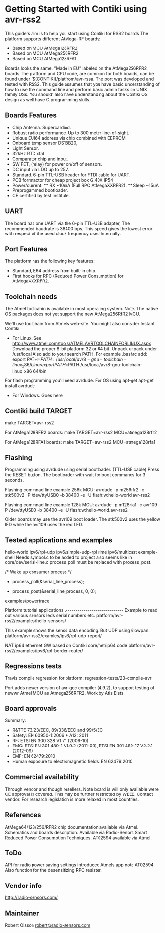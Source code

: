 Getting Started with Contiki using avr-rss2
===========================================
This guide's aim is to help you start using Contiki for RSS2 boards
The platform supports different AtMega-RF boards:

* Based on MCU AtMega128RFR2
* Based on MCU AtMega256RFR2
* Based on MCU AtMega128RFA1 

Boards looks the same. "Made in EU" labeled on the AtMega256RFR2 boards
The platform and CPU code, are common for both boards, can be found under 
`$(CONTIKI)/platfrom/avr-rssa. The port was developed and tested with RSS2.
This guide assumes that you have basic understanding of how to use the 
command line and perform basic admin tasks on UNIX family OSs. You should'
also have understanding about the Contiki OS design as well have C 
programming skills.

Boards Features
----------------
* Chip Antenna. Supercardiod.
* Robust radio performance. Up to 300 meter line-of-sight.
* Unique EUI64 address via chip combined with EEPROM
* Onboard temp sensor DS18B20, 
* Light Sensor.
* 32kHz RTC xtal
* Comparator chip and input. 
* SW FET, (relay) for power on/off of sensors.
* DC input via LDO up to 25V.
* Standard. 6-pin TTL-USB header for FTDI cable for UART.
* PCB formfactor for cheap project box G.40X IP54
* Power/current:
  ** RX ~10mA (Full RPC AtMegaXXRFR2). 
  ** Sleep ~15uA
* Preprogammed bootloader. 
* CE certified by test institute.

UART 
----
The board has one UART via the 6-pin TTL-USB adapter, The recommended
baudrate is 38400 bps. This speed gives the lowest error with respect 
of the used clock frequency used internally.

Port Features
--------------
The platform has the following key features:
* Standard, E64 address from built-in chip.
* First hooks for RPC (Reduced Power Consumption) for AtMegaXXXRFR2. 

Toolchain needs
---------------
The Atmel toolcahin is available in most operating system. 
Note. The native OS packages does not yet support the new 
AtMega256RfR2 MCU. 

We'll use toolchain from Atmels web-site. You might also consider 
Instant Contiki


* For Linux.
See http://www.atmel.com/tools/ATMELAVRTOOLCHAINFORLINUX.aspx
Download the proper 8-bit platform 32 or 64 bit.
Unpack unpack under /usr/local
Also add to your search PATH. For example .bashrc add:
export PATH=$PATH:/usr/local/avr8-gnu-toolchain-linux_x86/bin
or
export PATH=$PATH:/usr/local/avr8-gnu-toolchain-linux_x86_64/bin

For flash programming you'll need avrdude. For OS using apt-get
apt-get install avrdude

* For Windows.
Goes here

Contiki build TARGET
--------------------
make TARGET=avr-rss2

For AtMega128RFR2 boards:
make TARGET=avr-rss2 MCU=atmega128rfr2

For AtMega128RFA1 boards:
make TARGET=avr-rss2 MCU=atmega128rfa1

Flashing
--------
Programming using avrdude using serial bootloader. (TTL-USB cable)
Press the RESET button. The bootloader with wait for boot commands 
for 3 seconds.

Flashing commnad line example 256k MCU:
avrdude -p m256rfr2 -c stk500v2 -P /dev/ttyUSB0 -b 38400 -e -U flash:w:hello-world.avr-rss2 

Flashing commnad line example 128k MCU:
avrdude -p m128rfa1 -c avr109 -P /dev/ttyUSB0 -b 38400 -e -U flash:w:hello-world.avr-rss2 

Older boards may use the avr109 boot loader. The stk500v2 uses the yellow 
lED while the avr109 uses the red LED.

Tested applications and examples
---------------------------------
hello-world
ipv6/rpl-udp
ipv6/simple-udp-rpl
rime
ipv6/multicast
example-shell  Needs symbol.c to be added to project also seems like
in core/dev/serial-line.c process_poll must be replaced with 
process_post.

  /* Wake up consumer process */
-  process_poll(&serial_line_process);
+  process_post(&serial_line_process, 0, 0);

examples/powertrace

Platform tutorial applications
.-----------------------------
Example to read out various sensors leds serial numbers etc.
platform/avr-rss2/examples/hello-sensors/

This example shows the sensd data encoding. But UDP using 6lowpan.
platform/avr-rss2/examles/ipv6/rpl-udp-report/

NAT ip64 ethernet GW based on Contiki core/net/ip64 code 
platform/avr-rss2/examples/ipv6/rpl-border-router/

Regressions tests
-----------------
Travis compile regression for platform: 
regression-tests/23-compile-avr

Port adds newer version of avr-gcc compiler (4.9.2), to support 
testing of newwr Atmel MCU as Atmega256RFR2. Work by Atis Elsts 


Board approvals
---------------
Summary: 
* R&TTE 73/23/EEC, 89/336/EEC and 99/5/EC
* Safety: EN 60950-1:2006 + A12: 2011
* RF: ETSI EN 300 328 V1.7.1 (2006-10)
* EMC: ETSI EN 301 489-1 V1.9.2 (2011-09), ETSI EN 301 489-17 V2.2.1 (2012-09)
* EMF: EN 62479:2010
* Human exposure to electromagnetic fields: EN 62479:2010 

Commercial availability
------------------------
Through vendor and though resellers. Note board is will only available 
were CE approval is covered. This may be further restricted by WEEE.
Contact vendor. For research legislation is more relaxed in most 
countries.

References
----------
AtMega64/128/256/RFR2 chip documentation available via Atmel.
Schematics and boards description. Available via Radio-Senors
Smart Reduced Power Consumption Techniques. AT02594 available via Atmel.

ToDo
-----
API for radio power saving settings introduced Atmels app note AT02594. 
Also function for the desensitizing RPC resister.

Vendor info
-----------
http://radio-sensors.com/

Maintainer
----------
Robert Olsson <robert@radio-sensors.com>
